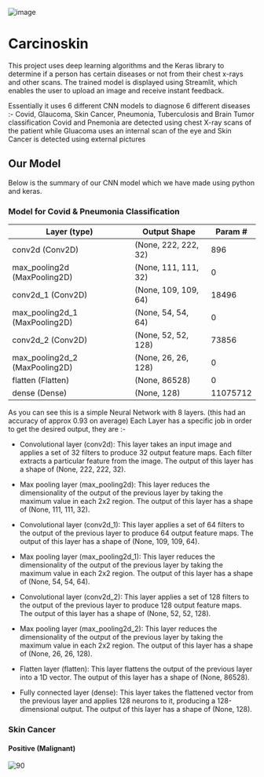 ![image](https://github.com/MainakRepositor/Carcinoskin/assets/64016811/8f5a1cdc-2397-44f5-8b81-a153f9780e0e)


# Carcinoskin
This project uses deep learning algorithms and the Keras library to determine if a person has certain diseases or not from their chest x-rays and other scans. The trained model is displayed using Streamlit, which enables the user to upload an image and receive instant feedback.

Essentially it uses 6 different CNN models to diagnose 6 different diseases :- Covid, Glaucoma, Skin Cancer, Pneumonia, Tuberculosis and Brain Tumor classification
Covid and Pnemonia are detected using chest X-ray scans of the patient while Gluacoma uses an internal scan of the eye and Skin Cancer is detected
using external pictures

## Our Model
Below is the summary of our CNN model which we have made using python and keras.

### Model for Covid & Pneumonia Classification

| Layer (type)                  | Output Shape             | Param #     |
|-------------------------------|--------------------------|-------------|
| conv2d (Conv2D)               | (None, 222, 222, 32)     | 896         |
| max_pooling2d (MaxPooling2D)  | (None, 111, 111, 32)     | 0           |
| conv2d_1 (Conv2D)             | (None, 109, 109, 64)     | 18496       |
| max_pooling2d_1 (MaxPooling2D)| (None, 54, 54, 64)       | 0           |
| conv2d_2 (Conv2D)             | (None, 52, 52, 128)      | 73856       |
| max_pooling2d_2 (MaxPooling2D)| (None, 26, 26, 128)      | 0           |
| flatten (Flatten)             | (None, 86528)            | 0           |
| dense (Dense)                 | (None, 128)              | 11075712    |

As you can see this is a simple Neural Network with 8 layers. (this had an accuracy of approx 0.93 on average)
Each Layer has a specific job in order to get the desired output, they are :-

- Convolutional layer (conv2d): This layer takes an input image and applies a set of 32 filters to produce 32 output feature maps. Each filter extracts a particular feature from the image. The output of this layer has a shape of (None, 222, 222, 32).

- Max pooling layer (max_pooling2d): This layer reduces the dimensionality of the output of the previous layer by taking the maximum value in each 2x2 region. The output of this layer has a shape of (None, 111, 111, 32).

- Convolutional layer (conv2d_1): This layer applies a set of 64 filters to the output of the previous layer to produce 64 output feature maps. The output of this layer has a shape of (None, 109, 109, 64).

- Max pooling layer (max_pooling2d_1): This layer reduces the dimensionality of the output of the previous layer by taking the maximum value in each 2x2 region. The output of this layer has a shape of (None, 54, 54, 64).

- Convolutional layer (conv2d_2): This layer applies a set of 128 filters to the output of the previous layer to produce 128 output feature maps. The output of this layer has a shape of (None, 52, 52, 128).

- Max pooling layer (max_pooling2d_2): This layer reduces the dimensionality of the output of the previous layer by taking the maximum value in each 2x2 region. The output of this layer has a shape of (None, 26, 26, 128).

 - Flatten layer (flatten): This layer flattens the output of the previous layer into a 1D vector. The output of this layer has a shape of (None, 86528).

- Fully connected layer (dense): This layer takes the flattened vector from the previous layer and applies 128 neurons to it, producing a 128-dimensional output. The output of this layer has a shape of (None, 128).



### Skin Cancer
#### Positive (Malignant)
 ![90](https://user-images.githubusercontent.com/77538244/234957957-e0c19cbe-9988-45c8-9d4f-84382ea40014.jpg)

